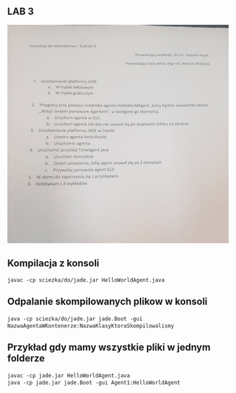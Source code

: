 ## LAB 3
![img.png](img.png)

## Kompilacja z konsoli
```
javac -cp sciezka/do/jade.jar HelloWorldAgent.java
```
## Odpalanie skompilowanych plikow w konsoli
```
java -cp sciezka/do/jade.jar jade.Boot -gui NazwaAgentaWKontenerze:NazwaKlasyKtoraSkompilowalismy
```
## Przykład gdy mamy wszystkie pliki w jednym folderze
```
javac -cp jade.jar HelloWorldAgent.java
java -cp jade.jar jade.Boot -gui Agent1:HelloWorldAgent
```
